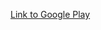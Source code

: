 [Link to Google Play](https://play.google.com/store/apps/details?id=com.NanosyncStudios.TrashyFloor)